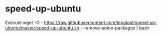 # speed-up-ubuntu
Execute 
wget -O - https://raw.githubusercontent.com/lopatoid/speed-up-ubuntu/master/speed-up-ubuntu.sh --remove-some-packages | bash
